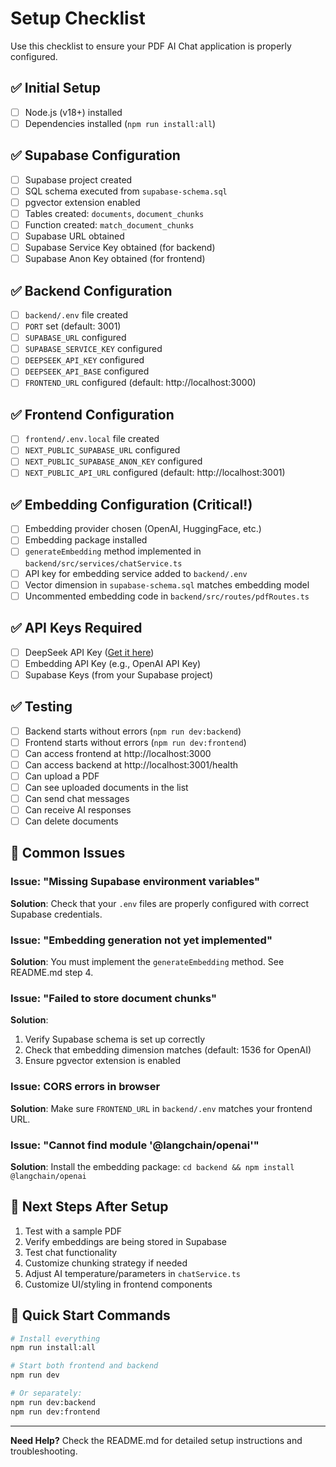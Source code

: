 # Setup Checklist

Use this checklist to ensure your PDF AI Chat application is properly configured.

## ✅ Initial Setup

- [ ] Node.js (v18+) installed
- [ ] Dependencies installed (`npm run install:all`)

## ✅ Supabase Configuration

- [ ] Supabase project created
- [ ] SQL schema executed from `supabase-schema.sql`
- [ ] pgvector extension enabled
- [ ] Tables created: `documents`, `document_chunks`
- [ ] Function created: `match_document_chunks`
- [ ] Supabase URL obtained
- [ ] Supabase Service Key obtained (for backend)
- [ ] Supabase Anon Key obtained (for frontend)

## ✅ Backend Configuration

- [ ] `backend/.env` file created
- [ ] `PORT` set (default: 3001)
- [ ] `SUPABASE_URL` configured
- [ ] `SUPABASE_SERVICE_KEY` configured
- [ ] `DEEPSEEK_API_KEY` configured
- [ ] `DEEPSEEK_API_BASE` configured
- [ ] `FRONTEND_URL` configured (default: http://localhost:3000)

## ✅ Frontend Configuration

- [ ] `frontend/.env.local` file created
- [ ] `NEXT_PUBLIC_SUPABASE_URL` configured
- [ ] `NEXT_PUBLIC_SUPABASE_ANON_KEY` configured
- [ ] `NEXT_PUBLIC_API_URL` configured (default: http://localhost:3001)

## ✅ Embedding Configuration (Critical!)

- [ ] Embedding provider chosen (OpenAI, HuggingFace, etc.)
- [ ] Embedding package installed
- [ ] `generateEmbedding` method implemented in `backend/src/services/chatService.ts`
- [ ] API key for embedding service added to `backend/.env`
- [ ] Vector dimension in `supabase-schema.sql` matches embedding model
- [ ] Uncommented embedding code in `backend/src/routes/pdfRoutes.ts`

## ✅ API Keys Required

- [ ] DeepSeek API Key ([Get it here](https://platform.deepseek.com))
- [ ] Embedding API Key (e.g., OpenAI API Key)
- [ ] Supabase Keys (from your Supabase project)

## ✅ Testing

- [ ] Backend starts without errors (`npm run dev:backend`)
- [ ] Frontend starts without errors (`npm run dev:frontend`)
- [ ] Can access frontend at http://localhost:3000
- [ ] Can access backend at http://localhost:3001/health
- [ ] Can upload a PDF
- [ ] Can see uploaded documents in the list
- [ ] Can send chat messages
- [ ] Can receive AI responses
- [ ] Can delete documents

## 🔧 Common Issues

### Issue: "Missing Supabase environment variables"
**Solution**: Check that your `.env` files are properly configured with correct Supabase credentials.

### Issue: "Embedding generation not yet implemented"
**Solution**: You must implement the `generateEmbedding` method. See README.md step 4.

### Issue: "Failed to store document chunks"
**Solution**: 
1. Verify Supabase schema is set up correctly
2. Check that embedding dimension matches (default: 1536 for OpenAI)
3. Ensure pgvector extension is enabled

### Issue: CORS errors in browser
**Solution**: Make sure `FRONTEND_URL` in `backend/.env` matches your frontend URL.

### Issue: "Cannot find module '@langchain/openai'"
**Solution**: Install the embedding package: `cd backend && npm install @langchain/openai`

## 📝 Next Steps After Setup

1. Test with a sample PDF
2. Verify embeddings are being stored in Supabase
3. Test chat functionality
4. Customize chunking strategy if needed
5. Adjust AI temperature/parameters in `chatService.ts`
6. Customize UI/styling in frontend components

## 🎯 Quick Start Commands

```bash
# Install everything
npm run install:all

# Start both frontend and backend
npm run dev

# Or separately:
npm run dev:backend
npm run dev:frontend
```

---

**Need Help?** Check the README.md for detailed setup instructions and troubleshooting.

